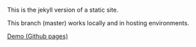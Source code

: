 This is the jekyll version of a static site.

This branch (master) works locally and in hosting environments.

[Demo (Github pages)](https://chalatz.github.io/emm_fr_jekyll/)